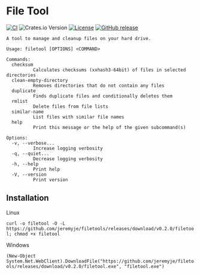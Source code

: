 # File Tool

[![CI](https://github.com/jeremyje/filetools/actions/workflows/ci.yaml/badge.svg)](https://github.com/jeremyje/filetools/actions/workflows/ci.yaml)
![Crates.io Version](https://img.shields.io/crates/v/filetool)
[![License](https://img.shields.io/badge/License-Apache%202.0-blue.svg)](https://github.com/jeremyje/filetools/blob/master/LICENSE)
[![GitHub release](https://img.shields.io/github/release-pre/jeremyje/filetools.svg)](https://github.com/jeremyje/filetools/releases)

```text
A tool to manage and cleanup files on your hard drive.

Usage: filetool [OPTIONS] <COMMAND>

Commands:
  checksum
          Calculates checksums (xxhash3-64bit) of files in selected directories
  clean-empty-directory
          Removes directories that do not contain any files
  duplicate
          Finds duplicate files and conditionally deletes them
  rmlist
          Delete files from file lists
  similar-name
          List files with similar file names
  help
          Print this message or the help of the given subcommand(s)

Options:
  -v, --verbose...
          Increase logging verbosity
  -q, --quiet...
          Decrease logging verbosity
  -h, --help
          Print help
  -V, --version
          Print version
```

## Installation

Linux

`curl -o filetool -O -L https://github.com/jeremyje/filetools/releases/download/v0.2.0/filetool; chmod +x filetool`

Windows

`(New-Object System.Net.WebClient).DownloadFile("https://github.com/jeremyje/filetools/releases/download/v0.2.0/filetool.exe", "filetool.exe")`
